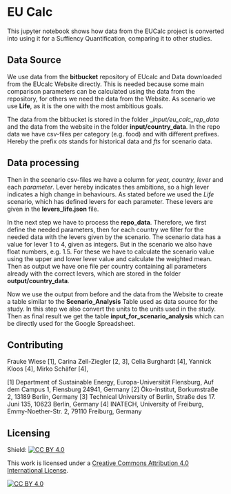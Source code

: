 # EU Calc

This jupyter notebook shows how data from the EUCalc project is converted into using it for a Suffiency Quantification, comparing it to other studies.

## Data Source
We use data from the __bitbucket__ repository of EUcalc and Data downloaded from the EUcalc Website directly. This is needed because some main comparison parameters can be calculated using the data from the repository, for others we need the data from the Website. As scenario we use __Life__, as it is the one with the most ambitious goals.

The data from the bitbucket is stored in the folder __input/_eu_calc_rep_data__ and the data from the website in the folder __input/country_data__. In the repo data we have csv-files per category (e.g. food) and with different prefixes. Hereby the prefix _ots_ stands for historical data and _fts_ for scenario data. 

## Data processing
Then in the scenario csv-files we have a column for _year, country, lever_ and each _parameter_. Lever hereby indicates thes ambitions, so a high lever indicates a high change in behaviours. As stated before we used the _Life_ scenario, which has defined levers for each parameter. These levers are given in the __levers_life.json__ file. 

In the next step we have to process the __repo_data__. Therefore, we first define the needed parameters, then for each country we filter for the needed data with the levers given by the scenario. The scenario data has a value for lever 1 to 4, given as integers. But in the scenario we also have float numbers, e.g. 1.5. For these we have to calculate the scenario value using the upper and lower lever value and calculate the weighted mean. Then as output we have one file per country containing all parameters already with the correct levers, which are stored in the folder __output/country_data__. 

Now we use the output from before and the data from the Website to create a table similar to the __Scenario_Analysis__ Table used as data source for the study. In this step we also convert the units to the units used in the study. Then as final result we get the table __input_for_scenario_analysis__ which can be directly used for the Google Spreadsheet.


## Contributing
Frauke Wiese [1], 
Carina Zell-Ziegler [2, 3], 
Celia Burghardt [4], 
Yannick Kloos [4], 
Mirko Schäfer [4],

[1] Department of Sustainable Energy, Europa-Universität Flensburg, Auf dem Campus 1, Flensburg 24941, Germany
[2] Öko-Institut, Borkumstraße 2, 13189 Berlin, Germany
[3] Technical University of Berlin, Straße des 17. Juni 135, 10623 Berlin, Germany
[4] INATECH, University of Freiburg, Emmy-Noether-Str. 2, 79110 Freiburg, Germany

## Licensing
Shield: [![CC BY 4.0][cc-by-shield]][cc-by]

This work is licensed under a
[Creative Commons Attribution 4.0 International License][cc-by].

[![CC BY 4.0][cc-by-image]][cc-by]

[cc-by]: http://creativecommons.org/licenses/by/4.0/
[cc-by-image]: https://i.creativecommons.org/l/by/4.0/88x31.png
[cc-by-shield]: https://img.shields.io/badge/License-CC%20BY%204.0-lightgrey.svg
